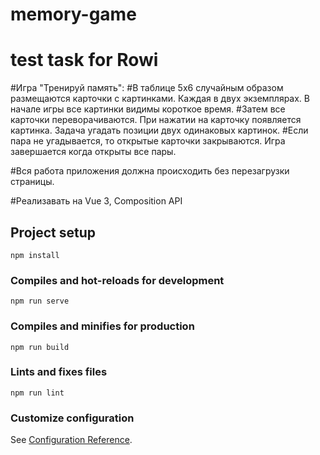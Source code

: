 # memory-game
# test task for Rowi

#Игра "Тренируй память":
#В таблице 5x6 случайным образом размещаются карточки с картинками. Каждая в двух экземплярах. В начале игры все картинки видимы короткое время. 
#Затем все карточки переворачиваются. При нажатии на карточку появляется картинка. Задача угадать позиции двух одинаковых картинок. 
#Если пара не угадывается, то открытые карточки закрываются. Игра завершается когда открыты все пары.

#Вся работа приложения должна происходить без перезагрузки страницы.

#Реализавать на Vue 3, Composition API

## Project setup
```
npm install
```

### Compiles and hot-reloads for development
```
npm run serve
```

### Compiles and minifies for production
```
npm run build
```

### Lints and fixes files
```
npm run lint
```

### Customize configuration
See [Configuration Reference](https://cli.vuejs.org/config/).
